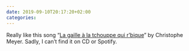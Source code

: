 ```yaml
---
date: 2019-09-10T20:17:20+02:00
categories:
---
```

Really like this song “[La gaille à la tchouppe qui r’bique](https://overcast.fm/+5dOKLezU/13:02)” by Christophe Meyer. Sadly, I can’t find it on CD or Spotify.
